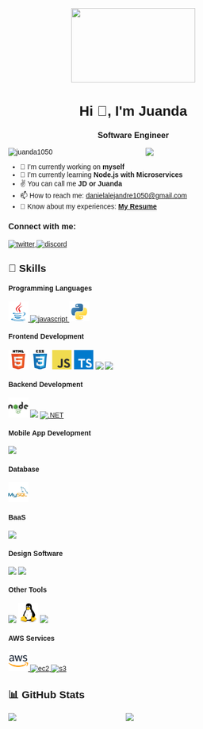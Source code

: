 <div class="content" style="margin-bottom: 50px; font-family: Arial, sans-serif;">
  <div class="top-div" align="center">
    <img class="top-gif" src="https://media0.giphy.com/media/4no7ul3pa571e/giphy.gif?cid=ecf05e47ilmgmn68knh9tpey3m2d7qnua0mi784j8tcu9lrc&rid=giphy.gif&ct=g" 
         width="250" height="150"/>
  </div>

  <h1 align="center">Hi 👋, I'm Juanda</h1>
  <h3 align="center">Software Engineer</h3>
  <img align="right" src="https://i.imgur.com/tiBe8pI.png" width="45%"/>

  <p align="left">
    <img src="https://komarev.com/ghpvc/?username=juanda1050&label=Profile%20views&color=blue&style=flat" alt="juanda1050" />
  </p>

  <ul>
    <li>🔭 I’m currently working on <b>myself</b></li>
    <li>🧐 I’m currently learning <b>Node.js with Microservices</b></li>
    <li>✌ You can call me <b>JD or Juanda</b></li>
    <li>📫 How to reach me: <a href="mailto:danielalejandre1050@gmail.com">danielalejandre1050@gmail.com</a></li>
    <li>📄 Know about my experiences: 
      <a href="https://drive.google.com/file/d/1ZL2-FZStmovcsHmCMVqVI1uVzFYccxQZ/view?usp=sharing" target="_blank"><b>My Resume</b></a>
    </li>
  </ul>

  <h3 align="left">Connect with me:</h3>
  <p align="left">
    <a href="https://twitter.com/juanda_1050" target="blank">
      <img align="center" src="https://raw.githubusercontent.com/rahuldkjain/github-profile-readme-generator/master/src/images/icons/Social/twitter.svg" alt="twitter" width="33" />
    </a>
    <a href="https://discord.gg/THEJDBOSSV.js#4500" target="blank">
      <img align="center" src="https://i.imgur.com/ouqm6UI.png" alt="discord" width="45" />
    </a>
  </p>

  <h2>🚀 Skills</h2>

  <h4>Programming Languages</h4>
  <a href="https://www.java.com" target="_blank" rel="noreferrer">
    <img src="https://raw.githubusercontent.com/devicons/devicon/master/icons/java/java-original.svg" alt="java" width="40"/>
  </a>
  <a href="https://developer.mozilla.org/en-US/docs/Web/JavaScript" target="_blank" rel="noreferrer">
    <img src="https://i.imgur.com/B57kpQJ.png" alt="javascript" width="40"/>
  </a>
  <a href="https://www.python.org" target="_blank" rel="noreferrer">
    <img src="https://raw.githubusercontent.com/devicons/devicon/master/icons/python/python-original.svg" alt="python" width="40"/>
  </a>

  <h4>Frontend Development</h4>
  <a href="https://www.w3.org/html/" target="_blank"><img src="https://raw.githubusercontent.com/devicons/devicon/master/icons/html5/html5-original-wordmark.svg" width="40"/></a>
  <a href="https://www.w3schools.com/css/" target="_blank"><img src="https://raw.githubusercontent.com/devicons/devicon/master/icons/css3/css3-original-wordmark.svg" width="40"/></a>
  <a href="https://developer.mozilla.org/en-US/docs/Web/JavaScript" target="_blank"><img src="https://raw.githubusercontent.com/devicons/devicon/master/icons/javascript/javascript-original.svg" alt="javascript" width="40"/></a>
  <a href="https://www.typescriptlang.org/" target="_blank"><img src="https://raw.githubusercontent.com/devicons/devicon/master/icons/typescript/typescript-original.svg" alt="typescript" width="40"/></a>
  <a href="https://reactjs.org/" target="_blank"><img src="https://reactnative.dev/img/header_logo.svg" width="40"/></a>
  <a href="https://tailwindcss.com/" target="_blank"><img src="https://www.vectorlogo.zone/logos/tailwindcss/tailwindcss-icon.svg" width="40"/></a>

  <h4>Backend Development</h4>
  <a href="https://nodejs.org" target="_blank"><img src="https://raw.githubusercontent.com/devicons/devicon/master/icons/nodejs/nodejs-original-wordmark.svg" width="40"/></a>
  <a href="https://expressjs.com" target="_blank"><img src="https://www.guayerd.com/wp-content/uploads/2021/04/expressjs-logo.svg" width="40"/></a>
  <a href="https://dotnet.microsoft.com/" target="_blank"><img src="https://upload.wikimedia.org/wikipedia/commons/7/7d/Microsoft_.NET_logo.svg" alt=".NET" width="40"/></a>

  <h4>Mobile App Development</h4>
  <a href="https://reactnative.dev/" target="_blank"><img src="https://reactnative.dev/img/header_logo.svg" width="40"/></a>

  <h4>Database</h4>
  <a href="https://www.mysql.com/" target="_blank"><img src="https://raw.githubusercontent.com/devicons/devicon/master/icons/mysql/mysql-original-wordmark.svg" width="40"/></a>

  <h4>BaaS</h4>
  <a href="https://firebase.google.com/" target="_blank"><img src="https://www.vectorlogo.zone/logos/firebase/firebase-icon.svg" width="40"/></a>

  <h4>Design Software</h4>
  <a href="https://www.figma.com/" target="_blank"><img src="https://www.vectorlogo.zone/logos/figma/figma-icon.svg" width="40"/></a>
  <a href="https://www.adobe.com/products/xd.html" target="_blank"><img src="https://i.imgur.com/9X8VLa1.png" width="40"/></a>

  <h4>Other Tools</h4>
  <a href="https://git-scm.com/" target="_blank"><img src="https://www.vectorlogo.zone/logos/git-scm/git-scm-icon.svg" width="40"/></a>
  <a href="https://www.linux.org/" target="_blank"><img src="https://raw.githubusercontent.com/devicons/devicon/master/icons/linux/linux-original.svg" width="40"/></a>
  <a href="https://postman.com" target="_blank"><img src="https://www.vectorlogo.zone/logos/getpostman/getpostman-icon.svg" width="40"/></a>

  <h4>AWS Services</h4>
  <a href="https://aws.amazon.com/s3/" target="_blank" rel="noreferrer">
    <img src="https://raw.githubusercontent.com/devicons/devicon/master/icons/amazonwebservices/amazonwebservices-original.svg" alt="aws" width="40"/>
  </a>
  <a href="https://aws.amazon.com/ec2/" target="_blank" rel="noreferrer">
    <img src="https://cdn.worldvectorlogo.com/logos/aws-ec2.svg" alt="ec2" width="40"/>
  </a>
  <a href="https://aws.amazon.com/s3/" target="_blank" rel="noreferrer">
    <img src="https://cdn.worldvectorlogo.com/logos/amazon-s3.svg" alt="s3" width="40"/>
  </a>

  <h2>📊 GitHub Stats</h2>
  <img align="left" width="47%" src="https://github-readme-stats.vercel.app/api?username=juanda1050&show_icons=true&locale=en&theme=merko" />
  <img align="left" width="47%" src="https://github-readme-streak-stats.herokuapp.com/?user=juanda1050&theme=merko" />
</div>
